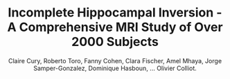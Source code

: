 ---
author: Claire Cury, Roberto Toro, Fanny Cohen, Clara Fischer, Amel Mhaya, Jorge Samper-Gonzalez, Dominique Hasboun, ... Olivier Colliot.
title: Incomplete Hippocampal Inversion - A Comprehensive MRI Study of Over 2000 Subjects
journal: FRONTIERS IN NEUROANATOMY
year: 2015
type: article
doi: 10.3389/fnana.2015.00160
team: yes
volume: 9
pages: 160
---